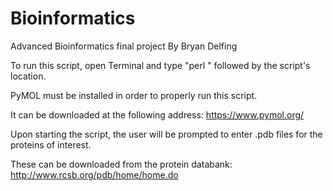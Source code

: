 # Bioinformatics
Advanced Bioinformatics final project 
By Bryan Delfing

To run this script, open Terminal and type "perl " followed by the script's location. 

PyMOL must be installed in order to properly run this script. 

It can be downloaded at the following address: https://www.pymol.org/

Upon starting the script, the user will be prompted to enter .pdb files for the proteins of interest.

These can be downloaded from the protein databank: http://www.rcsb.org/pdb/home/home.do

